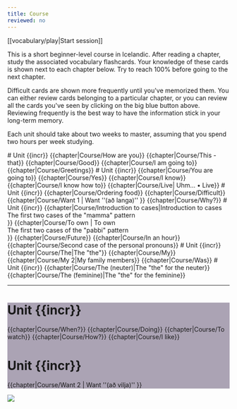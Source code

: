 ```yaml
---
title: Course
reviewed: no
---
```


<div className="centered-button">
<div class="button big">[[vocabulary/play|Start session]]</div>
</div>

This is a short beginner-level course in Icelandic.
After reading a chapter, study the associated vocabulary flashcards.
Your knowledge of these cards is shown next to each chapter below. Try to reach 100% before going to the next chapter.

Difficult cards are shown more frequently until you've memorized them. You can either review cards belonging to a particular chapter, or you can review all the cards you've seen by clicking on the big blue button above. Reviewing frequently is the best way to have the information stick in your long-term memory.

Each unit should take about two weeks to master, assuming that you spend two hours per week studying.

<!-- {{spacer|10}} -->

<TOC>
# Unit {{incr}}
{{chapter|Course/How are you}}
{{chapter|Course/This - that}}
{{chapter|Course/Good}}
{{chapter|Course/I am going to}}
{{chapter|Course/Greetings}}
# Unit {{incr}}
{{chapter|Course/You are going to}}
{{chapter|Course/Yes}}
{{chapter|Course/I know}}
{{chapter|Course/I know how to}}
{{chapter|Course/Live| Uhm... • Live}}
# Unit {{incr}}
{{chapter|Course/Ordering food}}
{{chapter|Course/Difficult}}
{{chapter|Course/Want 1 | Want ''(að langa)'' <!-- Langar -->}}
{{chapter|Course/Why?}}
# Unit {{incr}}
{{chapter|Course/Introduction to cases|Introduction to cases <div class="toc_subtitle">The first two cases of the "mamma" pattern</div>}}
{{chapter|Course/To own | To own  <div class="toc_subtitle">The first two cases of the "pabbi" pattern</div>}}
{{chapter|Course/Future}}
{{chapter|Course/In an hour}}
{{chapter|Course/Second case of the personal pronouns}}
# Unit {{incr}}
{{chapter|Course/The|The "the"}}
{{chapter|Course/My}}
{{chapter|Course/My 2|My family members}}
{{chapter|Course/Was}}
# Unit {{incr}}
{{chapter|Course/The (neuter)|The "the" for the neuter}}
{{chapter|Course/The (feminine)|The "the" for the feminine}}

***
<div class="toc_subtitle"></div>
<div style="background: #aba3b4">

# Unit {{incr}}
{{chapter|Course/When?}}
{{chapter|Course/Doing}}
{{chapter|Course/To watch}}
{{chapter|Course/How?}}
{{chapter|Course/I like}}
# Unit {{incr}}
{{chapter|Course/Want 2 | Want ''(að vilja)'' <!-- Vilja -->}}
</div>
</TOC>

<Image src="Börn_svarthvít.jpg"/>

